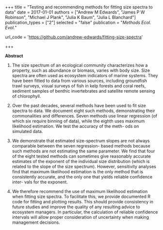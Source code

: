 +++
title = "Testing and recommending methods for fitting size spectra to data"
date = 2017-01-01
authors = ["Andrew M Edwards", "James P W Robinson", "Michael J Plank", "Julia K Baum", "Julia L Blanchard"]
publication_types = ["2"]
selected = "false"
publication = "*Methods Ecol. Evol.*"

url_code = 'https://github.com/andrew-edwards/fitting-size-spectra'

+++

**Abstract**

1. The size spectrum of an ecological community characterizes how a property, such as abundance or biomass, varies with body size. Size spectra are often used as ecosystem indicators of marine systems. They have been fitted to data from various sources, including groundfish trawl surveys, visual surveys of fish in kelp forests and coral reefs, sediment samples of benthic invertebrates and satellite remote sensing of chlorophyll. 

2. Over the past decades, several methods have been used to fit size spectra to data. We document eight such methods, demonstrating their commonalities and differences. Seven methods use linear regression (of which six require binning of data), while the eighth uses maximum likelihood estimation. We test the accuracy of the meth- ods on simulated data. 

3. We demonstrate that estimated size-spectrum slopes are not always comparable between the seven regression- based methods because such methods are not estimating the same parameter. We find that four of the eight tested methods can sometimes give reasonably accurate estimates of the exponent of the individual size distribution (which is related to the slope of the size spectrum). However, sensitivity analyses find that maximum likelihood estimation is the only method that is consistently accurate, and the only one that yields reliable confidence inter- vals for the exponent. 

4. We therefore recommend the use of maximum likelihood estimation when fitting size spectra. To facilitate this, we provide documented R code for fitting and plotting results. This should provide consistency in future studies and improve the quality of any resulting advice to ecosystem managers. In particular, the calculation of reliable confidence intervals will allow proper consideration of uncertainty when making management decisions. 